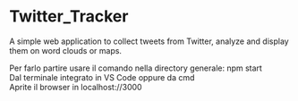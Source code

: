 # Twitter_Tracker
 A simple web application to collect tweets from Twitter, analyze and display them on word clouds or maps.

Per farlo partire usare il comando nella directory generale: npm start <br>
Dal terminale integrato in VS Code oppure da cmd <br>
Aprite il browser in localhost://3000
